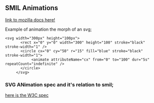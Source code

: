 ## SMIL Animations

[link to mozilla docs here!](https://developer.mozilla.org/en-US/docs/Web/SVG/SVG_animation_with_SMIL)


Example of animation the morph of an svg;

```
<svg width="300px" height="100px">
       <rect x="0" y="0" width="300" height="100" stroke="black" stroke-width="1" />
       <circle cx="0" cy="50" r="15" fill="blue" stroke="black" stroke-width="1">
            <animate attributeName="cx" from="0" to="100" dur="5s" repeatCount="indefinite" />
       </circle>
     </svg>

```

### SVG ANimation spec and it's relation to smil;

[here is the W3C spec](https://www.w3.org/TR/SVG/animate.html)
